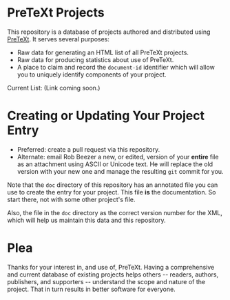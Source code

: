 PreTeXt Projects
================

This repository is a database of projects authored and distributed
using [PreTeXt](http://pretextbook.org).  It serves several purposes:
* Raw data for generating an HTML list of all PreTeXt projects.
* Raw data for producing statistics about use of PreTeXt.
* A place to claim and record the `document-id` identifier which
will allow you to uniquely identify components of your project.

Current List:  (Link coming soon.)

Creating or Updating Your Project Entry
=======================================

* Preferred: create a pull request via this repository.
* Alternate: email Rob Beezer a new, or edited, version
of your **entire** file as an attachment using ASCII or
Unicode text.  He will replace the old version with your
new one and manage the resulting `git` commit for you.

Note that the `doc` directory of this repository has an
annotated file you can use to create the entry for your
project.  This file **is** the documentation.  So start
there, not with some other project's file.

Also, the file in the `doc` directory as the correct
version number for the XML, which will help us maintain
this data and this repository.

Plea
====

Thanks for your interest in, and use of, PreTeXt.  Having a
comprehensive and current database of existing projects helps
others -- readers, authors, publishers, and supporters -- understand
the scope and nature of the project.  That in turn results in better
software for everyone.